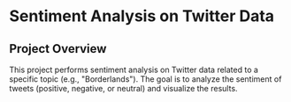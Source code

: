 # Sentiment Analysis on Twitter Data
## Project Overview
This project performs sentiment analysis on Twitter data related to a specific topic (e.g., "Borderlands"). The goal is to analyze the sentiment of tweets (positive, negative, or neutral) and visualize the results.
